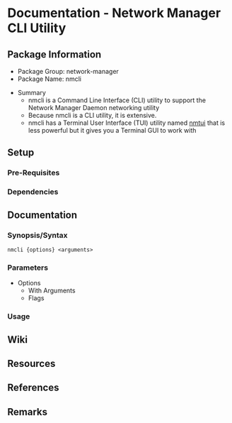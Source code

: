 # Documentation - Network Manager CLI Utility

## Package Information
+ Package Group: network-manager
+ Package Name: nmcli
- Summary
    + nmcli is a Command Line Interface (CLI) utility to support the Network Manager Daemon networking utility
    + Because nmcli is a CLI utility, it is extensive.
    + nmcli has a Terminal User Interface (TUI) utility named [nmtui](nmtui.md) that is less powerful but it gives you a Terminal GUI to work with

## Setup
### Pre-Requisites
### Dependencies

## Documentation
### Synopsis/Syntax
```console
nmcli {options} <arguments>
```
### Parameters
- Options
    - With Arguments
    - Flags
### Usage

## Wiki

## Resources

## References

## Remarks
